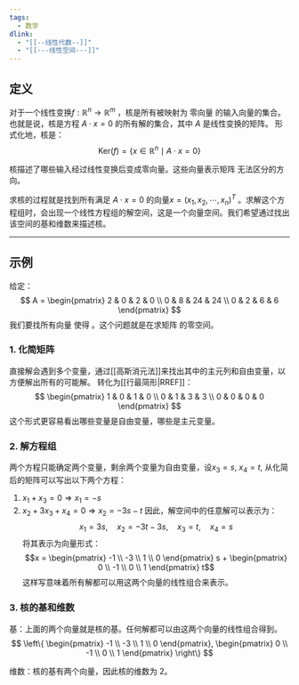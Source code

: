 ```yaml
---
tags:
  - 数学
dlink:
  - "[[--线性代数--]]"
  - "[[---线性空间---]]"
---
```

## 定义
对于一个线性变换$f:\mathbb{R}^n\to\mathbb{R}^m$ ，核是所有被映射为 零向量 的输入向量的集合。也就是说，核是方程 $A\cdot x=0$ 的所有解的集合，其中 $A$ 是线性变换的矩阵。
形式化地，核是：
$$\text{Ker}(f) = \{x \in \mathbb{R}^n \mid A \cdot x = 0\}$$

核描述了哪些输入经过线性变换后变成零向量。这些向量表示矩阵  无法区分的方向。

求核的过程就是找到所有满足 $A\cdot x=0$ 的向量$x=(x_1,x_2,\cdots,x_n)^T$ 。求解这个方程组时，会出现一个线性方程组的解空间，这是一个向量空间。我们希望通过找出该空间的基和维数来描述核。

---
## 示例

给定：
$$
A = 
\begin{pmatrix}
2 & 0 & 2 & 0 \\
0 & 8 & 24 & 24 \\
0 & 2 & 6 & 6
\end{pmatrix}
$$
我们要找所有向量  使得 。这个问题就是在求矩阵  的零空间。
### 1. 化简矩阵
直接解会遇到多个变量，通过[[高斯消元法]]来找出其中的主元列和自由变量，以方便解出所有的可能解。
转化为[[行最简形|RREF]]：
$$
\begin{pmatrix}
1 & 0 & 1 & 0 \\
0 & 1 & 3 & 3 \\
0 & 0 & 0 & 0
\end{pmatrix}
$$
这个形式更容易看出哪些变量是自由变量，哪些是主元变量。

### 2. 解方程组
两个方程只能确定两个变量，剩余两个变量为自由变量，设$x_3=s$, $x_4=t$, 从化简后的矩阵可以写出以下两个方程：
1. $x_1+x_3=0\Rightarrow x_1=-s$
2. $x_2+3x_3+x_4=0\Rightarrow x_2=-3s-t$
因此，解空间中的任意解可以表示为：
$$x_1 = 3s, \quad x_2 = -3t - 3s, \quad x_3 = t, \quad x_4 = s$$
将其表示为向量形式：
$$x =  \begin{pmatrix} -1 \\ -3 \\ 1 \\ 0 \end{pmatrix} s +  \begin{pmatrix} 0 \\ -1 \\ 0 \\ 1 \end{pmatrix} t$$
这样写意味着所有解都可以用这两个向量的线性组合来表示。

### 3. 核的基和维数
基：上面的两个向量就是核的基。任何解都可以由这两个向量的线性组合得到。
$$ \left\{ \begin{pmatrix} -1 \\ -3 \\ 1 \\ 0 \end{pmatrix}, \begin{pmatrix} 0 \\ -1 \\ 0 \\ 1 \end{pmatrix} \right\} $$ 

维数：核的基有两个向量，因此核的维数为 2。
